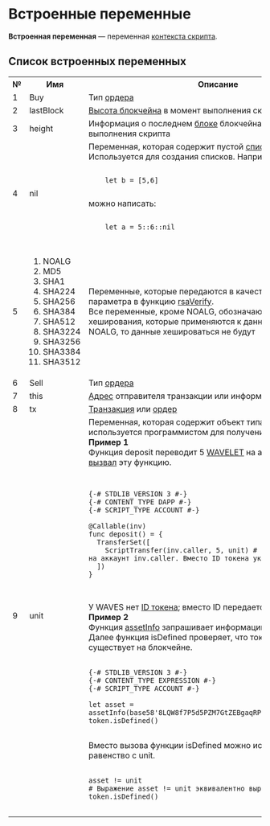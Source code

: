 # Встроенные переменные

**Встроенная переменная** — переменная [контекста скрипта](/ride/script/script-context.md).

## Список встроенных переменных
<table style="width:100%">
  <tr>
    <th>№</th>
    <th>Имя</th>
    <th>Описание</th>
  </tr>
  <tr>
    <td>1</td>
    <td>Buy</td>
    <td>Тип <a href="https://docs.wavesplatform.com/ru/blockchain/order.html">ордера</a></td>
  </tr>
  <tr>
    <td>2</td>
    <td>lastBlock</td>
    <td><a href="https://docs.wavesplatform.com/ru/blockchain/blockchain/blockchain-height.html">Высота блокчейна</a> в момент выполнения скрипта</td>
  </tr>
  <tr>
    <td>3</td>
    <td>height</td>
    <td>Информация о последнем <a href="https://docs.wavesplatform.com/ru/blockchain/block.html">блоке</a> блокчейна в момент выполнения скрипта</td>
  </tr>
  <tr>
    <td>4</td>
    <td>nil</td>
    <td>Переменная, которая содержит пустой <a href="https://docs.wavesplatform.com/ru/ride/data-types/list.html">список.</a><br>Используется для создания списков. Например, вместо:<br>
<pre>
<code class=“lang-ride”>
    let b = [5,6]
</code>
</pre>
    можно написать:
<pre>
<code class=“lang-ride”>
    let a = 5::6::nil
</code>
</pre>
    </td>
  </tr>
  <tr>
    <td>5</td>
    <td>
      <ol>
        <li>NOALG</li><li>MD5</li>
        <li>SHA1</li><li>SHA224</li>
        <li>SHA256</li><li>SHA384</li>
        <li>SHA512</li><li>SHA3224</li>
        <li>SHA3256</li><li>SHA3384</li>
        <li>SHA3512</li></ol>
    </td>
    <td>Переменные, которые передаются в качестве первого параметра в  функцию <a href="https://docs.wavesplatform.com/ru/ride/functions/built-in-functions/verification-functions.html">rsaVerify</a>.<br> Все переменные, кроме NOALG, обозначают алгоритмы хеширования, которые применяются к данным. Если передать NOALG, то данные хешироваться не будут</td>
  </tr>
  <tr>
    <td>6</td>
    <td>Sell</td>
    <td>Тип <a href="https://docs.wavesplatform.com/ru/blockchain/order.html">ордера</a></td>
  </tr>
  <tr>
    <td>7</td>
    <td>this</td>
    <td><a href="https://docs.wavesplatform.com/ru/blockchain/address.html">Адрес</a> отправителя транзакции или информация о <a href="https://docs.wavesplatform.com/ru/blockchain/token.html">токене</a></td>
  </tr>
  <tr>
    <td>8</td>
    <td>tx</td>
    <td><a href="https://docs.wavesplatform.com/ru/blockchain/transaction.html">Транзакция</a> или <a href="https://docs.wavesplatform.com/ru/blockchain/order.html">ордер</a></td>
  </tr>
  <tr>
    <td>9</td>
    <td>unit</td>
    <td>Переменная, которая содержит объект типа <a href="https://docs.wavesplatform.com/ru/ride/data-types/unit.html">Unit</a>. Переменная используется программистом для получения объекта типа Unit. <br><b>Пример 1</b><br> Функция deposit переводит 5 <a href="https://docs.wavesplatform.com/ru/blockchain/token/wavelet.html">WAVELET</a> на аккаунт, который <a href="https://docs.wavesplatform.com/ru/ride/functions/callable-function.html">вызвал</a> эту функцию.

<pre>
<code class=“lang-ride”>

{-# STDLIB_VERSION 3 #-}
{-# CONTENT_TYPE DAPP #-}
{-# SCRIPT_TYPE ACCOUNT #-}

@Callable(inv)
func deposit() = {
  TransferSet([
    ScriptTransfer(inv.caller, 5, unit) # Перевести 5 WAVELET на аккаунт inv.caller. Вместо ID токена указан unit
  ])
}

</code>
</pre>

У WAVES нет <a href="/blockchain/token/token-id.md">ID токена</a>; вместо ID передается unit.<br><b>Пример 2</b><br>Функция <a href="/ride/functions/built-in-functions/blockchain-functions.md">assetInfo</a> запрашивает информацию о токене по его ID. Далее функция isDefined проверяет, что токен с таким ID существует на блокчейне.
<pre>
<code class=“lang-ride”>
{-# STDLIB_VERSION 3 #-}
{-# CONTENT_TYPE EXPRESSION #-}
{-# SCRIPT_TYPE ACCOUNT #-}

let asset = assetInfo(base58'8LQW8f7P5d5PZM7GtZEBgaqRPGSzS3DfPuiXrURJ4AJS')
token.isDefined()
</code>
</pre>
Вместо вызова функции isDefined можно использовать равенство с unit.
<pre>
<code class=“lang-ride”>
asset != unit
# Выражение asset != unit эквивалентно выражению token.isDefined()
</code>
</pre>
  </td>
  </tr>
</table>

